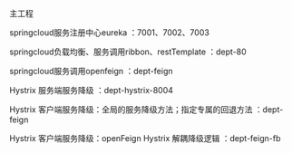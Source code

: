 主工程

springcloud服务注册中心eureka ：7001、7002、7003

springcloud负载均衡、服务调用ribbon、restTemplate ：dept-80

springcloud服务调用openfeign ：dept-feign

Hystrix 服务端服务降级 ：dept-hystrix-8004

Hystrix 客户端服务降级：全局的服务降级方法；指定专属的回退方法 ：dept-feign

Hystrix 客户端服务降级：openFeign Hystrix 解耦降级逻辑 ：dept-feign-fb

